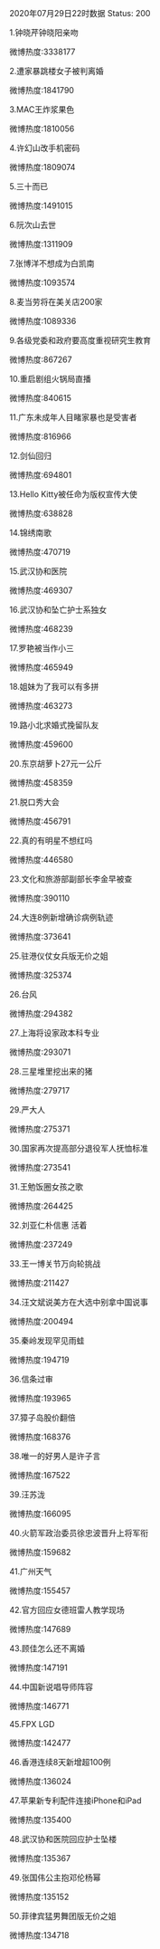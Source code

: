 2020年07月29日22时数据
Status: 200

1.钟晓芹钟晓阳亲吻

微博热度:3338177

2.遭家暴跳楼女子被判离婚

微博热度:1841790

3.MAC王炸浆果色

微博热度:1810056

4.许幻山改手机密码

微博热度:1809074

5.三十而已

微博热度:1491015

6.阮次山去世

微博热度:1311909

7.张博洋不想成为白凯南

微博热度:1093574

8.麦当劳将在美关店200家

微博热度:1089336

9.各级党委和政府要高度重视研究生教育

微博热度:867267

10.重启剧组火锅局直播

微博热度:840615

11.广东未成年人目睹家暴也是受害者

微博热度:816966

12.剑仙回归

微博热度:694801

13.Hello Kitty被任命为版权宣传大使

微博热度:638828

14.锦绣南歌

微博热度:470719

15.武汉协和医院

微博热度:469307

16.武汉协和坠亡护士系独女

微博热度:468239

17.罗艳被当作小三

微博热度:465949

18.姐妹为了我可以有多拼

微博热度:463273

19.路小北求婚式挽留队友

微博热度:459600

20.东京胡萝卜27元一公斤

微博热度:458359

21.脱口秀大会

微博热度:456791

22.真的有明星不想红吗

微博热度:446580

23.文化和旅游部副部长李金早被查

微博热度:390110

24.大连8例新增确诊病例轨迹

微博热度:373641

25.驻港仪仗女兵版无价之姐

微博热度:325374

26.台风

微博热度:294382

27.上海将设家政本科专业

微博热度:293071

28.三星堆里挖出来的猪

微博热度:279717

29.严大人

微博热度:275371

30.国家再次提高部分退役军人抚恤标准

微博热度:273541

31.王勉饭圈女孩之歌

微博热度:264425

32.刘亚仁朴信惠 活着

微博热度:237249

33.王一博关节万向轮挑战

微博热度:211427

34.汪文斌说美方在大选中别拿中国说事

微博热度:200494

35.秦岭发现罕见雨蛙

微博热度:194719

36.信条过审

微博热度:193965

37.獐子岛股价翻倍

微博热度:168376

38.唯一的好男人是许子言

微博热度:167522

39.汪苏泷

微博热度:166095

40.火箭军政治委员徐忠波晋升上将军衔

微博热度:159682

41.广州天气

微博热度:155457

42.官方回应女德班雷人教学现场

微博热度:147689

43.顾佳怎么还不离婚

微博热度:147191

44.中国新说唱导师阵容

微博热度:146771

45.FPX LGD

微博热度:142477

46.香港连续8天新增超100例

微博热度:136024

47.苹果新专利配件连接iPhone和iPad

微博热度:135400

48.武汉协和医院回应护士坠楼

微博热度:135367

49.张国伟公主抱邓伦杨幂

微博热度:135152

50.菲律宾猛男舞团版无价之姐

微博热度:134718

